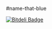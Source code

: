 #name-that-blue

[![Bitdeli Badge](https://d2weczhvl823v0.cloudfront.net/colingourlay/name-that-blue/trend.png)](https://bitdeli.com/free "Bitdeli Badge")

